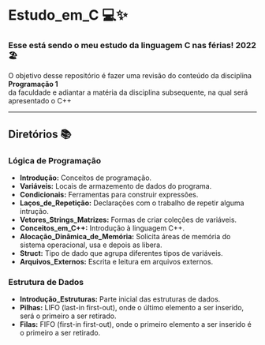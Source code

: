 # Estudo_em_C 💻✨

### Esse está sendo o meu estudo da linguagem C nas férias! 2022 🏖 <br>

O objetivo desse repositório é fazer uma revisão do conteúdo da disciplina **Programação 1** <br>
da faculdade e adiantar a matéria da disciplina subsequente, na qual será apresentado o C++

---

## Diretórios 📚
 
### Lógica de Programação 
 
- **Introdução:** Conceitos de programação.
- **Variáveis:** Locais de armazemento de dados do programa.
- **Condicionais:** Ferramentas para construir expressões.
- **Laços_de_Repetição:** Declarações com o trabalho de repetir alguma intrução.
- **Vetores_Strings_Matrizes:** Formas de criar coleções de variáveis.
- **Conceitos_em_C++:** Introdução à linguagem C++.
- **Alocação_Dinâmica_de_Memória:** Solicita áreas de memória do sistema operacional, usa e depois as libera.
- **Struct:** Tipo de dado que agrupa diferentes tipos de variáveis.
- **Arquivos_Externos:** Escrita e leitura em arquivos externos.

### Estrutura de Dados

- **Introdução_Estruturas:** Parte inicial das estruturas de dados.
- **Pilhas:**  LIFO (last-in first-out), onde o último elemento a ser inserido, será o primeiro a ser retirado.
- **Filas:** FIFO (first-in first-out), onde o primeiro elemento a ser inserido é o primeiro a ser retirado.
